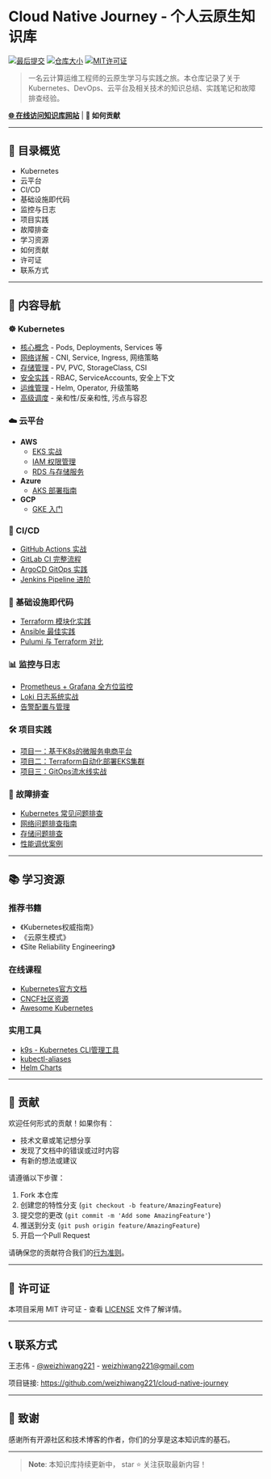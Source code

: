 # Cloud Native Journey - 个人云原生知识库

[![最后提交](https://img.shields.io/github/last-commit/weizhiwang221/cloud-native-journey?style=flat-square)](https://github.com/weizhiwang221/cloud-native-journey/commits/main)
[![仓库大小](https://img.shields.io/github/repo-size/weizhiwang221/cloud-native-journey?style=flat-square)](https://github.com/weizhiwang221/cloud-native-journey)
[![MIT许可证](https://img.shields.io/github/license/weizhiwang221/cloud-native-journey?style=flat-square)](https://github.com/weizhiwang221/cloud-native-journey/blob/main/LICENSE)

> 一名云计算运维工程师的云原生学习与实践之旅。本仓库记录了关于 Kubernetes、DevOps、云平台及相关技术的知识总结、实践笔记和故障排查经验。

**[🌐 在线访问知识库网站](https://weizhiwang221.github.io/cloud-native-journey/)** | **📖 如何贡献**

------

## 📖 目录概览

<!-- TOC -->

- Kubernetes
- 云平台
- CI/CD
- 基础设施即代码
- 监控与日志
- 项目实践
- 故障排查
- 学习资源
- 如何贡献
- 许可证
- 联系方式

<!-- TOC -->

------

## 🚀 内容导航

### ☸️ Kubernetes

- [核心概念](https://01-kubernetes/01-核心概念.md) - Pods, Deployments, Services 等
- [网络详解](https://01-kubernetes/02-网络.md) - CNI, Service, Ingress, 网络策略
- [存储管理](https://01-kubernetes/03-存储.md) - PV, PVC, StorageClass, CSI
- [安全实践](https://01-kubernetes/04-安全.md) - RBAC, ServiceAccounts, 安全上下文
- [运维管理](https://01-kubernetes/05-运维.md) - Helm, Operator, 升级策略
- [高级调度](https://01-kubernetes/06-调度.md) - 亲和性/反亲和性, 污点与容忍

### ☁️ 云平台

- **AWS**
  - [EKS 实战](https://02-cloud-providers/AWS/01-EKS-实战.md)
  - [IAM 权限管理](https://02-cloud-providers/AWS/02-IAM-权限管理.md)
  - [RDS 与存储服务](https://02-cloud-providers/AWS/03-RDS与存储.md)
- **Azure**
  - [AKS 部署指南](https://02-cloud-providers/Azure/01-AKS-部署指南.md)
- **GCP**
  - [GKE 入门](https://02-cloud-providers/GCP/01-GKE-入门.md)

### 🔁 CI/CD

- [GitHub Actions 实战](https://03-ci-cd/01-GitHub-Actions-实战.md)
- [GitLab CI 完整流程](https://03-ci-cd/02-GitLab-CI-完整流程.md)
- [ArgoCD GitOps 实践](https://03-ci-cd/03-ArgoCD-GitOps-实践.md)
- [Jenkins Pipeline 进阶](https://03-ci-cd/04-Jenkins-Pipeline-进阶.md)

### 📜 基础设施即代码

- [Terraform 模块化实践](https://04-infrastructure-as-code/01-Terraform-模块化实践.md)
- [Ansible 最佳实践](https://04-infrastructure-as-code/02-Ansible-最佳实践.md)
- [Pulumi 与 Terraform 对比](https://04-infrastructure-as-code/03-PulumivsTerraform.md)

### 📊 监控与日志

- [Prometheus + Grafana 全方位监控](https://05-monitoring-logging/01-Prometheus-Grafana-全方位监控.md)
- [Loki 日志系统实战](https://05-monitoring-logging/02-Loki-日志系统实战.md)
- [告警配置与管理](https://05-monitoring-logging/03-告警配置与管理.md)

### 🛠️ 项目实践

- [项目一：基于K8s的微服务电商平台](https://06-projects/01-基于K8s的微服务电商平台.md)
- [项目二：Terraform自动化部署EKS集群](https://06-projects/02-Terraform自动化部署EKS集群.md)
- [项目三：GitOps流水线实战](https://06-projects/03-GitOps流水线实战.md)

### 🔧 故障排查

- [Kubernetes 常见问题排查](https://07-problem-solving/01-Kubernetes-常见问题排查.md)
- [网络问题排查指南](https://07-problem-solving/02-网络问题排查指南.md)
- [存储问题排查](https://07-problem-solving/03-存储问题排查.md)
- [性能调优案例](https://07-problem-solving/04-性能调优案例.md)

------

## 📚 学习资源

### 推荐书籍

- 《Kubernetes权威指南》
- 《云原生模式》
- 《Site Reliability Engineering》

### 在线课程

- [Kubernetes官方文档](https://kubernetes.io/docs/)
- [CNCF社区资源](https://www.cncf.io/)
- [Awesome Kubernetes](https://github.com/ramitsurana/awesome-kubernetes)

### 实用工具

- [k9s - Kubernetes CLI管理工具](https://github.com/derailed/k9s)
- [kubectl-aliases](https://github.com/ahmetb/kubectl-aliases)
- [Helm Charts](https://github.com/helm/charts)

------

## 🤝 贡献

欢迎任何形式的贡献！如果你有：

- 技术文章或笔记想分享
- 发现了文档中的错误或过时内容
- 有新的想法或建议

请遵循以下步骤：

1. Fork 本仓库
2. 创建您的特性分支 (`git checkout -b feature/AmazingFeature`)
3. 提交您的更改 (`git commit -m 'Add some AmazingFeature'`)
4. 推送到分支 (`git push origin feature/AmazingFeature`)
5. 开启一个Pull Request

请确保您的贡献符合我们的[行为准则](https://code_of_conduct.md/)。

------

## 📄 许可证

本项目采用 MIT 许可证 - 查看 [LICENSE](https://license/) 文件了解详情。

------

## 📞 联系方式

王志伟 - [@weizhiwang221](https://github.com/weizhiwang221) - [weizhiwang221@gmail.com](https://mailto:weizhiwang221@gmail.com/)

项目链接: https://github.com/weizhiwang221/cloud-native-journey

------

## 🙏 致谢

感谢所有开源社区和技术博客的作者，你们的分享是这本知识库的基石。

------

> **Note**: 本知识库持续更新中， star ⭐ 关注获取最新内容！
